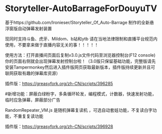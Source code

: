 # Storyteller-AutoBarrageForDouyuTV
基于https://github.com/Ironieser/Storyteller_Of_Auto-Barrage 制作的全新悬浮窗版自动弹幕发射装置

现同时支持斗鱼、虎牙、Mildom、b站和ytb
请在当地法律限制和直播平台规范内使用，不要拿来做于直播内容无关的事！！！！！

使用方法：打开直播间页面后复制v3.0.js文件代码至浏览器控制台(F12 console) 你的页面右侧就会出现弹幕发射控制台啦！（3.0版只保留基础功能，完整版请先安装Tampermonkey然后进入插件版网页获取最新版本，插件版持续更新并且可联网获取有趣的弹幕库资源）

插件版：https://greasyfork.org/zh-CN/scripts/396285

#新增功能：屏蔽白绿粉字，多条循环轮发，编程模式，计数器，快速发射功能，临时应急弹幕，屏蔽部分广告

RandomRepeater_VM.js 是随机弹幕复读机 ，可选自动套娃功能，不复读白字功能，不重复复读功能

插件版：https://greasyfork.org/zh-CN/scripts/396928


